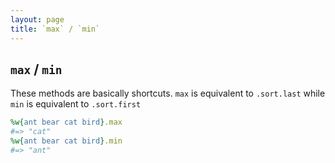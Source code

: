 ```yaml
---
layout: page
title: `max` / `min`
---
```


## `max` / `min`

These methods are basically shortcuts. `max` is equivalent to `.sort.last` while `min` is equivalent to `.sort.first`

```ruby
%w{ant bear cat bird}.max
#=> "cat" 
%w{ant bear cat bird}.min
#=> "ant" 
```